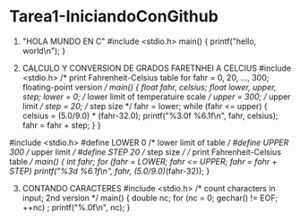 # Tarea1-IniciandoConGithub

1) "HOLA MUNDO EN C"
#include <stdio.h>
main()
{
printf("hello, world\n");
}

2) CALCULO Y CONVERSION DE GRADOS FARETNHEI A CELCIUS
#include <stdio.h>
/* print Fahrenheit-Celsius table
for fahr = 0, 20, ..., 300; floating-point version */
main()
{
float fahr, celsius;
float lower, upper, step;
lower = 0; /* lower limit of temperatuire scale */
upper = 300; /* upper limit */
step = 20; /* step size */
fahr = lower;
while (fahr <= upper) {
celsius = (5.0/9.0) * (fahr-32.0);
printf("%3.0f %6.1f\n", fahr, celsius);
fahr = fahr + step;
}
}

#include <stdio.h>
#define LOWER 0 /* lower limit of table */
#define UPPER 300 /* upper limit */
#define STEP 20 /* step size */
/* print Fahrenheit-Celsius table */
main()
{
int fahr;
for (fahr = LOWER; fahr <= UPPER; fahr = fahr + STEP)
printf("%3d %6.1f\n", fahr, (5.0/9.0)*(fahr-32));
}

3) CONTANDO CARACTERES
#include <stdio.h>
/* count characters in input; 2nd version */
main()
{
double nc;
for (nc = 0; gechar() != EOF; ++nc)
;
printf("%.0f\n", nc);
}
